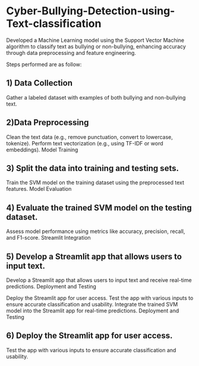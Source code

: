 # Cyber-Bullying-Detection-using-Text-classification
Developed a Machine Learning model using the Support Vector Machine algorithm to classify text as bullying or non-bullying, enhancing accuracy through data preprocessing and feature engineering.

Steps performed are as follow: 

## 1) Data Collection
   
Gather a labeled dataset with examples of both bullying and non-bullying text.

## 2)Data Preprocessing

Clean the text data (e.g., remove punctuation, convert to lowercase, tokenize).
Perform text vectorization (e.g., using TF-IDF or word embeddings).
Model Training

## 3) Split the data into training and testing sets.

Train the SVM model on the training dataset using the preprocessed text features.
Model Evaluation

## 4) Evaluate the trained SVM model on the testing dataset.
   
Assess model performance using metrics like accuracy, precision, recall, and F1-score.
Streamlit Integration

## 5) Develop a Streamlit app that allows users to input text.

Develop a Streamlit app that allows users to input text and receive real-time predictions.
Deployment and Testing

Deploy the Streamlit app for user access.
Test the app with various inputs to ensure accurate classification and usability.
Integrate the trained SVM model into the Streamlit app for real-time predictions.
Deployment and Testing

## 6) Deploy the Streamlit app for user access.
   
Test the app with various inputs to ensure accurate classification and usability.
